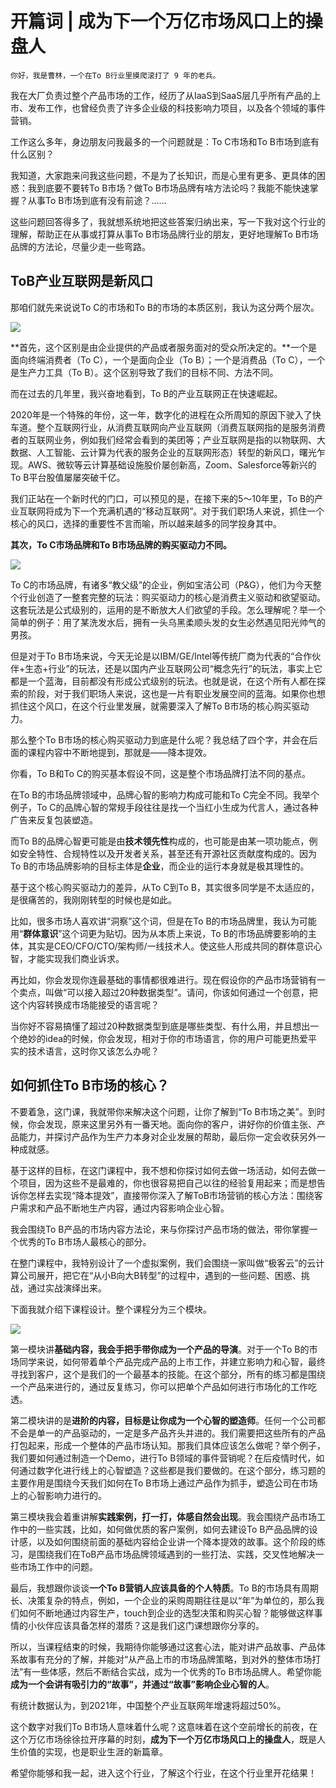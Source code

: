 # 开篇词 | 成为下一个万亿市场风口上的操盘人

    你好，我是曹林，一个在To B行业里摸爬滚打了 9 年的老兵。

我在大厂负责过整个产品市场的工作，经历了从IaaS到SaaS层几乎所有产品的上市、发布工作，也曾经负责了许多企业级的科技影响力项目，以及各个领域的事件营销。

工作这么多年，身边朋友问我最多的一个问题就是：To C市场和To B市场到底有什么区别？

我知道，大家跑来问我这些问题，不是为了长知识，而是心里有更多、更具体的困惑：我到底要不要转To B市场？做To B市场品牌有啥方法论吗？我能不能快速掌握？从事To B市场到底有没有前途？……

这些问题回答得多了，我就想系统地把这些答案归纳出来，写一下我对这个行业的理解，帮助正在从事或打算从事To B市场品牌行业的朋友，更好地理解To B市场品牌的方法论，尽量少走一些弯路。

## ToB产业互联网是新风口

那咱们就先来说说To C的市场和To B的市场的本质区别，我认为这分两个层次。

![](https://static001.geekbang.org/resource/image/d2/7c/d2891ebbf552c0598720c8c48eb0817c.png)

**首先，这个区别是由企业提供的产品或者服务面对的受众所决定的。**一个是面向终端消费者（To C），一个是面向企业（To B）；一个是消费品（To C），一个是生产力工具（To B）。这个区别导致了我们的目标不同、方法不同。

而在过去的几年里，我兴奋地看到，To B的产业互联网正在快速崛起。

2020年是一个特殊的年份，这一年，数字化的进程在众所周知的原因下驶入了快车道。整个互联网行业，从消费互联网向产业互联网（消费互联网指的是服务消费者的互联网业务，例如我们经常会看到的美团等；产业互联网是指的以物联网、大数据、人工智能、云计算为代表的服务企业的互联网形态）转型的新风口，曙光乍现。AWS、微软等云计算基础设施股价屡创新高，Zoom、Salesforce等新兴的To B平台股值屡屡突破千亿。

我们正站在一个新时代的门口，可以预见的是，在接下来的5～10年里，To B的产业互联网将成为下一个充满机遇的“移动互联网”。对于我们职场人来说，抓住一个核心的风口，选择的重要性不言而喻，所以越来越多的同学投身其中。

**其次，To C市场品牌和To B市场品牌的购买驱动力不同。**

![](https://static001.geekbang.org/resource/image/b3/c3/b305f246709502695e057999348794c3.png)

To C的市场品牌，有诸多“教父级”的企业，例如宝洁公司（P&G），他们为今天整个行业创造了一整套完整的玩法：购买驱动力的核心是消费主义驱动和欲望驱动。这套玩法是公式级别的，运用的是不断放大人们欲望的手段。怎么理解呢？举一个简单的例子：用了某洗发水后，拥有一头乌黑柔顺头发的女生必然遇见阳光帅气的男孩。

但是对于To B市场来说，今天无论是以IBM/GE/Intel等传统厂商为代表的“合作伙伴+生态+行业”的玩法，还是以国内产业互联网公司“概念先行”的玩法，事实上它都是一个蓝海，目前都没有形成公式级别的玩法。也就是说，在这个所有人都在探索的阶段，对于我们职场人来说，这也是一片有职业发展空间的蓝海。如果你也想抓住这个风口，在这个行业里发展，就需要深入了解To B市场的核心购买驱动力。

那么整个To B市场的核心购买驱动力到底是什么呢？我总结了四个字，并会在后面的课程内容中不断地提到，那就是——降本提效。

你看，To B和To C的购买基本假设不同，这是整个市场品牌打法不同的基点。

在To B的市场品牌领域中，品牌心智的影响力构成可能和To C完全不同。我举个例子，To C的品牌心智的常规手段往往是找一个当红小生成为代言人，通过各种广告来反复包装塑造。

而To B的品牌心智更可能是由**技术领先性**构成的，也可能是由某一项功能点，例如安全特性、合规特性以及开发者关系，甚至还有开源社区贡献度构成的。因为To B的市场品牌影响的目标主体是**企业**，而企业的运行本身就是极其理性的。

基于这个核心购买驱动力的差异，从To C到To B，其实很多同学是不太适应的，是很痛苦的，我刚刚转型的时候也是如此。

比如，很多市场人喜欢讲“洞察”这个词，但是在To B的市场品牌里，我认为可能用“**群体意识**”这个词更为贴切。因为从本质上来说，To B的市场品牌要影响的主体，其实是CEO/CFO/CTO/架构师/一线技术人。使这些人形成共同的群体意识心智，才能实现我们商业诉求。

再比如，你会发现你连最基础的事情都很难进行。现在假设你的产品市场营销有一个卖点，叫做“可以接入超过20种数据类型”。请问，你该如何通过一个创意，把这个内容转换成市场能接受的语言呢？

当你好不容易搞懂了超过20种数据类型到底是哪些类型、有什么用，并且想出一个绝妙的idea的时候，你会发现，相对于你的市场语言，你的用户可能更热爱平实的技术语言，这时你又该怎么办呢？

## 如何抓住To B市场的核心？

不要着急，这门课，我就带你来解决这个问题，让你了解到“To B市场之美”。到时候，你会发现，原来这里另外有一番天地。面向你的客户，讲好你的价值主张、产品能力，并探讨产品作为生产力本身对企业发展的帮助，最后你一定会收获另外一种成就感。

基于这样的目标，在这门课程中，我不想和你探讨如何去做一场活动，如何去做一个项目，因为这些不是最难的，你也很容易把自己以往的经验复用起来；而是想告诉你怎样去实现“降本提效”，直接带你深入了解ToB市场营销的核心方法：围绕客户需求和产品不断地生产内容，通过内容影响企业心智。

我会围绕To B产品的市场内容方法论，来与你探讨产品市场的做法，带你掌握一个优秀的To B市场人最核心的部分。

在整门课程中，我特别设计了一个虚拟案例，我们会围绕一家叫做“极客云”的云计算公司展开，把它在“从小B向大B转型”的过程中，遇到的一些问题、困惑、挑战，通过实战演绎出来。

下面我就介绍下课程设计。整个课程分为三个模块。

![](https://static001.geekbang.org/resource/image/60/4b/60806a16c593674e9d82046cb43d304b.jpg)

第一模块讲**基础内容，我会手把手带你成为一个产品的导演**。对于一个To B的市场同学来说，如何带着单个产品完成产品的上市工作，并建立影响力和心智，最终寻找到客户，这个是我们的一个最基本的技能。在这个部分，所有的练习都是围绕一个产品来进行的，通过反复练习，你可以把单个产品如何进行市场化的工作吃透。

第二模块讲的是**进阶的内容，目标是让你成为一个心智的塑造师**。任何一个公司都不会是单一的产品驱动的，一定是多产品齐头并进的。我们需要把这些所有的产品打包起来，形成一个整体的产品市场认知。那我们具体应该怎么做呢？举个例子，我们要如何通过制造一个Demo，进行To B领域的事件营销呢？在后疫情时代，如何通过数字化进行线上的心智塑造？这些都是我们要做的。在这个部分，练习题的主要作用是围绕今天我们如何在To B市场上通过产品作为抓手，塑造公司在市场上的心智影响力进行的。

第三模块我会着重讲解**实践案例，打一打，体感自然会出现**。我会围绕产品市场工作中的一些实践，比如，如何做优质的客户案例，如何去建设To B产品品牌的设计感，以及如何围绕前面的基础内容给企业讲一个降本提效的故事。这个阶段的练习，是围绕我们在ToB产品市场品牌领域遇到的一些打法、实践，交叉性地解决一些市场工作中的问题。

最后，我想跟你谈谈**一个To B营销人应该具备的个人特质**。To B的市场具有周期长、决策复杂的特点，例如，一个企业的采购周期往往是以“年”为单位的，那么我们如何不断地通过内容生产，touch到企业的选型决策和购买心智？能够做这样事情的小伙伴应该具备怎样的潜质？这是我们这门课想跟你分享的。

所以，当课程结束的时候，我期待你能够通过这套心法，能对讲产品故事、产品体系故事有充分的了解，并能对“从产品上市的市场品牌策略，到对外的整体市场打法”有一些体感，然后不断结合实战，成为一个优秀的To B市场品牌人。希望你能**成为一个会讲有吸引力的“故事”，并通过“故事”影响企业心智的人**。

有统计数据认为，到2021年，中国整个产业互联网年增速将超过50%。

这个数字对我们To B市场人意味着什么呢？这意味着在这个空前增长的前夜，在这个万亿市场徐徐拉开序幕的时刻，**成为下一个万亿市场风口上的操盘人**，既是人生价值的实现，也是职业生涯的新篇章。

希望你能够和我一起，进入这个行业，了解这个行业，在这个行业里开花结果！
    